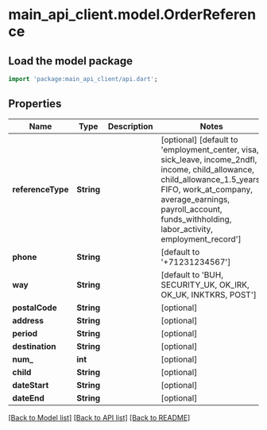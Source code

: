 # main_api_client.model.OrderReference

## Load the model package
```dart
import 'package:main_api_client/api.dart';
```

## Properties
Name | Type | Description | Notes
------------ | ------------- | ------------- | -------------
**referenceType** | **String** |  | [optional] [default to 'employment_center, visa, sick_leave, income_2ndfl, income, child_allowance, child_allowance_1.5_years, FIFO, work_at_company, average_earnings, payroll_account, funds_withholding, labor_activity, employment_record']
**phone** | **String** |  | [default to '+71231234567']
**way** | **String** |  | [default to 'BUH, SECURITY_UK, OK_IRK, OK_UK, INKTKRS, POST']
**postalCode** | **String** |  | [optional] 
**address** | **String** |  | [optional] 
**period** | **String** |  | [optional] 
**destination** | **String** |  | [optional] 
**num_** | **int** |  | [optional] 
**child** | **String** |  | [optional] 
**dateStart** | **String** |  | [optional] 
**dateEnd** | **String** |  | [optional] 

[[Back to Model list]](../README.md#documentation-for-models) [[Back to API list]](../README.md#documentation-for-api-endpoints) [[Back to README]](../README.md)



